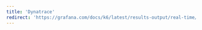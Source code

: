 ```yaml
---
title: 'Dynatrace'
redirect: 'https://grafana.com/docs/k6/latest/results-output/real-time/dynatrace/'
---
```


